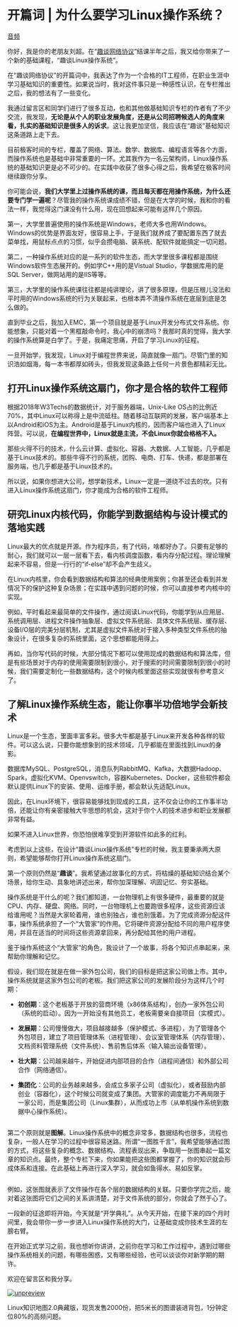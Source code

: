 <h1>开篇词 | 为什么要学习Linux操作系统？</h1>
<a href="https://static001.geekbang.org/resource/audio/bd/16/bd7af6a01d606dadc8ed1f2f78dea916.mp3">音频</a>
<p>你好，我是你的老朋友刘超。在“<a href="https://time.geekbang.org/column/intro/85?utm_term=zeusMX7NJ&amp;utm_source=app&amp;utm_medium=geektime&amp;utm_campaign=85-end&amp;utm_content=caozuoxitongkaipianci">趣谈网络协议</a>”结课半年之后，我又给你带来了一个新的基础课程，“趣谈Linux操作系统”。</p><p>在“趣谈网络协议”的开篇词中，我表达了作为一个合格的IT工程师，在职业生涯中学习基础知识的重要性。如果说当时，我对这件事只是一种感性认识，在专栏推出之后，我的想法有了一些变化。</p><p>我通过留言区和同学们进行了很多互动，也和其他做基础知识专栏的作者有了不少交流，我发现，<strong>无论是从个人的职业发展角度，还是从公司招聘候选人的角度来看，扎实的基础知识是很多人的诉求</strong>。这让我更加坚信，我应该在“趣谈”基础知识这条道路上走下去。</p><p>目前极客时间的专栏，覆盖了网络、算法、数学、数据库、编程语言等各个方面，而操作系统也是基础中非常重要的一环。尤其我作为一名云架构师，Linux操作系统的基础知识更是必不可少的。在实践中收获了很多心得之后，我希望在极客时间继续跟你分享。</p><p>你可能会说，<strong>我们大学里上过操作系统的课，而且每天都在用操作系统，为什么还要专门学一遍呢</strong>？尽管我的操作系统课成绩不错，但是在大学的时候，我和你的看法一样，我觉得这门课没有什么用，现在回想起来可能有这样几个原因。</p><p>第一，大学里普遍使用的操作系统是Windows，老师大多也用Windows。Windows的优势是界面友好，很容易上手，于是我们就养成了要配置东西了就去菜单找，用鼠标点点的习惯，似乎会攒电脑、装系统、配软件就能搞定一切问题。</p><!-- [[[read_end]]] --><p>第二，一种操作系统对应的是一系列的软件生态，而大学里很多课程都是围绕Windows软件生态展开的。例如学C++用的是Vistual Studio，学数据库用的是SQL Server，做网站用的是IIS等等。</p><p>第三，大学里的操作系统课往往都是纯讲理论，讲了很多原理，但是压根儿没法和平时用的Windows系统的行为关联起来，也根本弄不清操作系统在底层到底是怎么做的。</p><p>直到毕业之后，我加入EMC，第一个项目就是基于Linux开发分布式文件系统。你能想象，只能对着一个黑框敲命令时，我心中的崩溃吗？我那时真的觉得，我大学的操作系统算是白学了。于是，我痛定思痛，开启了学习Linux的征程。</p><p>一旦开始学，我发现，Linux对于编程世界来说，简直就像一扇门。尽管门里的知识浩如烟海，每一本书都厚如砖头，但我发现这条路上任何一片景色都精彩无比。</p><h2>打开Linux操作系统这扇门，你才是合格的软件工程师</h2><p>根据2018年W3Techs的数据统计，对于服务器端，Unix-Like OS占的比例近70%，其中Linux可以称得上是中流砥柱。随着移动互联网的发展，客户端基本上以Android和iOS为主。Android是基于Linux内核的，因而客户端也进入了Linux阵营。可以说，<strong>在编程世界中，Linux就是主流，不会Linux你就会格格不入。</strong></p><p>那些火得不行的技术，什么云计算、虚拟化、容器、大数据、人工智能，几乎都是基于Linux技术的。那些牛得不行的系统，团购、电商、打车、快递，都是部署在服务端，也几乎都是基于Linux技术的。</p><p>所以说，如果你想进大公司，想学新技术，Linux一定是一道绕不过去的坎。只有进入Linux操作系统这扇门，你才能成为合格的软件工程师。</p><h2>研究Linux内核代码，你能学到数据结构与设计模式的落地实践</h2><p>Linux最大的优点就是开源。作为程序员，有了代码，啥都好办了。只要有足够的耐心，我们就可以一层一层看下去，看内核调度函数，看内存分配过程。理论理解起来不容易，但是一行行的“if-else”却不会产生歧义。</p><p>在Linux内核里，你会看到数据结构和算法的经典使用案例；你甚至还会看到并发情况下的保护这种复杂场景；在实践中遇到问题的时候，你可以直接参考内核中的实现。</p><p>例如，平时看起来最简单的文件操作，通过阅读Linux代码，你能学到从应用层、系统调用层、进程文件操作抽象层、虚拟文件系统层、具体文件系统层、缓存层、设备I/O层的完美分层机制，尤其是虚拟文件系统对于接入多种类型文件系统的抽象设计，在很多复杂的系统里面，这个思想都能用得上。</p><p>再如，当你写代码的时候，大部分情况下都可以使用现成的数据结构和算法库，但是有些场景对于内存的使用需要限制到很小，对于搜索的时间需要限制到很小的时候，我们需要定制化一些数据结构，这个时候内核里面这些实现就很有参考意义了。</p><h2>了解Linux操作系统生态，能让你事半功倍地学会新技术</h2><p>Linux是一个生态，里面丰富多彩。很多大牛都是基于Linux来开发各种各样的软件。可以这么说，只要你能想象到的技术领域，几乎都能在里面找到Linux的身影。</p><p>数据库MySQL、PostgreSQL，消息队列RabbitMQ、Kafka，大数据Hadoop、Spark，虚拟化KVM、Openvswitch，容器Kubernetes、Docker，这些软件都会默认提供Linux下的安装、使用、运维手册，都会默认先适配Linux。</p><p>因此，在Linux环境下，很容易能够找到现成的工具，这不仅会让你的工作事半功倍，还能让你有亲密接触大牛思想的机会，这对于你个人的技术进步和职业发展都非常有益。</p><p>如果不进入Linux世界，你恐怕很难享受到开源软件如此多的红利。</p><p>考虑到以上这些，在设计“趣谈Linux操作系统”专栏的时候，我主要秉承两大原则，希望能够帮你打开Linux操作系统这扇门。</p><p>第一个原则仍然是“<strong>趣谈</strong>”。我希望通过故事化的方式，将枯燥的基础知识结合某个场景，给你生动、具象地讲述出来，帮你加深理解、巩固记忆、夯实基础。</p><p>操作系统是干什么的呢？我们都知道，一台物理机上有很多硬件，最重要的就是CPU、内存、硬盘、网络。同时，一台物理机上也要跑很多程序，这些资源应该给谁用呢？当然是大家轮着用，谁也别独占，谁也别饿着。为了完成资源分配这件事，操作系统承担了一个“大管家”的作用。它将硬件资源分配给不同的用户程序使用，并且在适当的时间将这些资源拿回来，再分配给其他的用户进程。</p><p>鉴于操作系统这个“大管家”的角色，我设计了一个故事，将各个知识点串起来，来帮助你理解和记忆。</p><p>假设，我们现在就是在做一家外包公司，我们的目标是把这家公司做上市。其中，操作系统就是这家外包公司的老板。我们把这家公司的发展阶段分为这样几个时期：</p><ul>
<li>
<p><strong>初创期</strong>：这个老板基于开放的营商环境（<span class="orange">x86体系结构</span>），创办一家外包公司（<span class="orange">系统的启动</span>）。因为一开始没有其他员工，老板需要亲自接项目（<span class="orange">实模式</span>）。</p>
</li>
<li>
<p><strong>发展期</strong>：公司慢慢做大，项目越接越多（<span class="orange">保护模式</span>、<span class="orange">多进程</span>），为了管理各个外包项目，建立了项目管理体系（<span class="orange">进程管理</span>）、会议室管理体系（<span class="orange">内存管理</span>）、文档资料管理系统（<span class="orange">文件系统</span>）、售前售后体系（<span class="orange">输入输出设备管理</span>）。</p>
</li>
<li>
<p><strong>壮大期</strong>：公司越来越牛，开始促进内部项目的合作（<span class="orange">进程间通信</span>）和外部公司合作（<span class="orange">网络通信</span>）。</p>
</li>
<li>
<p><strong>集团化</strong>：公司的业务越来越多，会成立多家子公司（<span class="orange">虚拟化</span>），或者鼓励内部创业（<span class="orange">容器化</span>），这个时候公司就变成了集团。大管家的调度能力不再局限于一家公司，而是集团公司（<span class="orange">Linux集群</span>），从而成功上市（<span class="orange">从单机操作系统到数据中心操作系统</span>）。</p>
</li>
</ul><p><img src="https://static001.geekbang.org/resource/image/80/5d/80a4502300dfa51c8520001c013cee5d.jpeg" alt=""></p><p>第二个原则就是<strong>图解</strong>。Linux操作系统中的概念非常多，数据结构也很多，流程也复杂，一般人在学习的过程中很容易迷路。所谓“一图胜千言”，我希望能够通过图的方式，将这些复杂的概念、数据结构、流程表现出来，争取用一张图串起一篇文章的知识点。最终，整个专栏下来，你如果能把这些图都掌握了，你的知识就会形成体系和连接。在此基础上再进行深入学习，就会如鱼得水、易如反掌。</p><p><img src="https://static001.geekbang.org/resource/image/bf/02/bf0bcbea6a24bc5084bc0d4ffca7c502.jpeg" alt=""></p><p>例如，这张图就表示了文件操作在各个层的数据结构的关联。只要你学完之后，能对着这张图将它们之间的关系讲清楚，对于文件系统的部分，你就会了然于心了。</p><p>一段新的征途即将开始，今天就是“开学典礼”。从今天开始，在接下来的四个月时间里，我会带你一步一步进入Linux操作系统的大门，让基础变成你技术生涯的左膀右臂。</p><p>在开始正式学习之前，我也想听你讲讲，<span class="orange">之前你在学习和工作过程中，遇到过哪些操作系统相关的问题，有哪些困惑，又有哪些经验，也可以谈谈你对新学期的期许。</span></p><p>欢迎在留言区和我分享。</p><p><a href="time://mall?url=https%3A%2F%2Fshop18793264.youzan.com%2Fv2%2Fgoods%2F1y7qqgp3ghd2g%3Fdc_ps%3D2347114008676525065.200001"><img src="https://static001.geekbang.org/resource/image/19/bc/19bc90ffcf4b1fba4938727e5bc0ecbc.jpg" alt="unpreview"></a></p><p>Linux知识地图2.0典藏版，现货发售2000份，把5米长的图谱装进背包，1分钟定位80%的高频问题。</p>